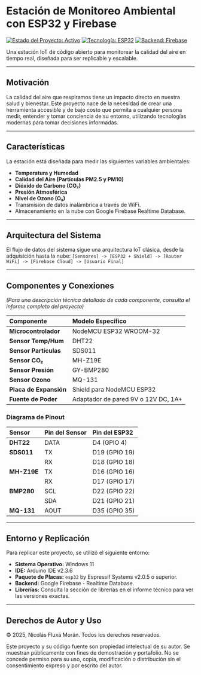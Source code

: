 # Estación de Monitoreo Ambiental con ESP32 y Firebase
[![Estado del Proyecto: Activo](https://img.shields.io/badge/estado-activo-success.svg)](https://github.com/NicolasFluxa/Proyecto-Monitor-Ambiental) 
[![Tecnología: ESP32](https://img.shields.io/badge/plataforma-ESP32-blue.svg)](https://www.espressif.com/en/products/socs/esp32)
[![Backend: Firebase](https://img.shields.io/badge/backend-Firebase-orange.svg)](https://firebase.google.com/)

Una estación IoT de código abierto para monitorear la calidad del aire en tiempo real, diseñada para ser replicable y escalable.


---
## Motivación
La calidad del aire que respiramos tiene un impacto directo en nuestra salud y bienestar. Este proyecto nace de la necesidad de crear una herramienta accesible y de bajo costo que permita a cualquier persona medir, entender y tomar conciencia de su entorno, utilizando tecnologías modernas para tomar decisiones informadas.

---
## Características
La estación está diseñada para medir las siguientes variables ambientales:
* **Temperatura y Humedad**
* **Calidad del Aire (Partículas PM2.5 y PM10)**
* **Dióxido de Carbono (CO₂)**
* **Presión Atmosférica**
* **Nivel de Ozono (O₃)**
* Transmisión de datos inalámbrica a través de WiFi.
* Almacenamiento en la nube con Google Firebase Realtime Database.

---
## Arquitectura del Sistema
El flujo de datos del sistema sigue una arquitectura IoT clásica, desde la adquisición hasta la nube:
`[Sensores] -> [ESP32 + Shield] -> [Router WiFi] -> [Firebase Cloud] -> [Usuario Final]`

---
## Componentes y Conexiones
*(Para una descripción técnica detallada de cada componente, consulta el informe completo del proyecto)*

| Componente             | Modelo Específico                               |
| :--------------------- | :---------------------------------------------- |
| **Microcontrolador** | NodeMCU ESP32 WROOM-32                          |
| **Sensor Temp/Hum** | DHT22                                           |
| **Sensor Partículas** | SDS011                                          |
| **Sensor CO₂** | MH-Z19E                                         |
| **Sensor Presión** | GY-BMP280                                       |
| **Sensor Ozono** | MQ-131                                          |
| **Placa de Expansión** | Shield para NodeMCU ESP32                       |
| **Fuente de Poder** | Adaptador de pared 9V o 12V DC, 1A+             |

### Diagrama de Pinout
| Sensor      | Pin del Sensor | Pin del ESP32 |
| :---------- | :------------- | :------------ |
| **DHT22** | DATA           | D4 (GPIO 4)   |
| **SDS011** | TX             | D19 (GPIO 19) |
|             | RX             | D18 (GPIO 18) |
| **MH-Z19E** | TX             | D16 (GPIO 16) |
|             | RX             | D17 (GPIO 17) |
| **BMP280** | SCL            | D22 (GPIO 22) |
|             | SDA            | D21 (GPIO 21) |
| **MQ-131** | AOUT           | D35 (GPIO 35) |

---
## Entorno y Replicación
Para replicar este proyecto, se utilizó el siguiente entorno:
* **Sistema Operativo:** Windows 11
* **IDE:** Arduino IDE v2.3.6
* **Paquete de Placas:** `esp32` by Espressif Systems v2.0.5 o superior.
* **Backend:** Google Firebase - Realtime Database.
* **Librerías:** Consulta la sección de librerías en el informe técnico para ver las versiones exactas.
 

---
## Derechos de Autor y Uso
© 2025, Nicolás Fluxá Morán. Todos los derechos reservados.

Este proyecto y su código fuente son propiedad intelectual de su autor. Se muestran públicamente con fines de demostración y portafolio. No se concede permiso para su uso, copia, modificación o distribución sin el consentimiento expreso y por escrito del autor.

